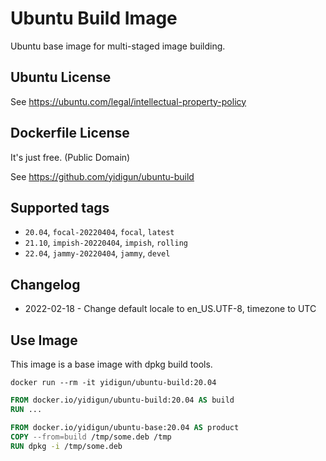 # Ubuntu Build Image

Ubuntu base image for multi-staged image building.

## Ubuntu License

See https://ubuntu.com/legal/intellectual-property-policy

## Dockerfile License

It's just free. (Public Domain)

See https://github.com/yidigun/ubuntu-build

## Supported tags

* ```20.04```, ```focal-20220404```, ```focal```, ```latest```
* ```21.10```, ```impish-20220404```, ```impish```, ```rolling```
* ```22.04```, ```jammy-20220404```, ```jammy```, ```devel```

## Changelog

* 2022-02-18 - Change default locale to en_US.UTF-8, timezone to UTC

## Use Image

This image is a base image with dpkg build tools.

```shell
docker run --rm -it yidigun/ubuntu-build:20.04
```

```dockerfile
FROM docker.io/yidigun/ubuntu-build:20.04 AS build
RUN ...

FROM docker.io/yidigun/ubuntu-base:20.04 AS product
COPY --from=build /tmp/some.deb /tmp
RUN dpkg -i /tmp/some.deb
```
